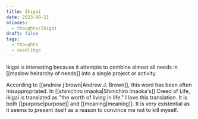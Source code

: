 ```yaml
---
title: Ikigai
date: 2023-08-21
aliases:
  - thoughts/Ikigai
draft: false
tags:
  - thoughts
  - seedlings
---
```

Ikigai is interesting because it attempts to combine almost all needs in [[maslow heirarchy of needs]] into a single project or activity.

According to [[andrew j brown|Andrew J. Brown]], this word has been often misappropriated. In [[shinichiro imaoka|Shinichiro Imaoka's]] Creed of Life, ikigai is translated as "the worth of living in life." I love this translation. It is both [[purpose|purpose]] and [[meaning|meaning]]. It is very existential as it seems to present itself as a reason to convince me not to kill myself.